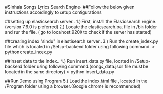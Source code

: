 #Sinhala Songs Lyrics Search Engine-
##Follow the below given instructions accordingly to setup configurations.

##setting up elasticsearch server..
1.) First, install the Elasticsearch engine. (version 7.6.0 is preferred)
2.) Locate the elasticsearch.bat file in /bin folder and run the file. ( go to localhost:9200 to check if the server has started)

##creating index "sindu" in elastisearch server..
3.) Run the create_index.py file which is located in /Setup-backend folder using following command. 
       > python create_index.py

##insert data to the index..
4.) Run insert_data.py file, located in /Setup-backend folder using following command.(songs_data.json file must be located in the same directory)
      > python insert_data.py

##Run Demo using Program
5.) Load the index.html file , located in the /Program folder using a browser.(Google chrome is recommended)

